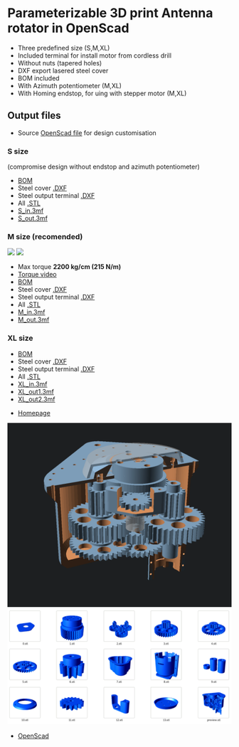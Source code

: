 # Parameterizable 3D print Antenna rotator in OpenScad
- Three predefined size (S,M,XL)
- Included terminal for install motor from cordless drill
- Without nuts (tapered holes)
- DXF export lasered steel cover
- BOM included
- With Azimuth potentiometer (M,XL)
- With Homing endstop, for uing with stepper motor (M,XL)

## Output files
- Source [OpenScad file](parametric-3d-rotator.scad) for design customisation

### S size
(compromise design without endstop and azimuth potentiometer)
- [BOM](S.echo)
- Steel cover [.DXF](S.DXF)
- Steel output terminal [.DXF](Sout.DXF)
- All [.STL](/S)
- [S_in.3mf](S_in.3mf)
- [S_out.3mf](S_out.3mf)

### M size (recomended)
<img src="https://raw.githubusercontent.com/ok1hra/Parameterizable-3D-print-Antenna-rotator-in-OpenScad/main/M-01.jpg" height="150">
<img src="https://raw.githubusercontent.com/ok1hra/Parameterizable-3D-print-Antenna-rotator-in-OpenScad/main/M-02.jpg" height="150">

- Max torque **2200 kg/cm (215 N/m)**
- [Torque video](https://www.youtube.com/watch?v=XpkWt55Bdf4)
- [BOM](M.echo)
- Steel cover [.DXF](M.DXF)
- Steel output terminal [.DXF](Mout.DXF)
- All [.STL](/M)
- [M_in.3mf](M_in.3mf)
- [M_out.3mf](M_out.3mf)

### XL size
- [BOM](XL.echo)
- Steel cover [.DXF](XL.DXF)
- Steel output terminal [.DXF](XLout.DXF)
- All [.STL](/XL)
- [XL_in.3mf](XL_in.3mf)
- [XL_out1.3mf](XL_out1.3mf)
- [XL_out2.3mf](XL_out2.3mf)

* [Homepage](https://remoteqth.com/3d-rotator.php)

![preview](M.png)
![parts](parts.png)

* [OpenScad](https://openscad.org/)
